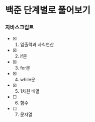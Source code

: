 # 백준 단계별로 풀어보기

### 자바스크립트

- [x] 1. 입출력과 사칙연산
- [x] 2. if문
- [x] 3. for문
- [x] 4. while문
- [x] 5. 1차원 배열
- [ ] 6. 함수
- [ ] 7. 문자열
